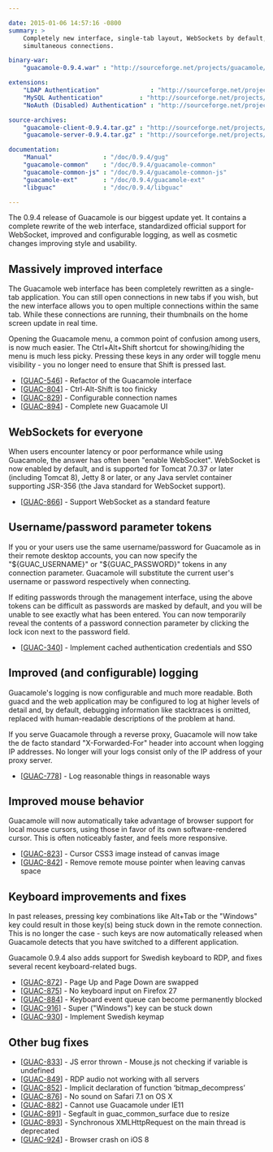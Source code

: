 ```yaml
---

date: 2015-01-06 14:57:16 -0800
summary: >
    Completely new interface, single-tab layout, WebSockets by default,
    simultaneous connections.

binary-war:
    "guacamole-0.9.4.war" : "http://sourceforge.net/projects/guacamole/files/current/binary/guacamole-0.9.4.war/download"

extensions:
    "LDAP Authentication"              : "http://sourceforge.net/projects/guacamole/files/current/extensions/guacamole-auth-ldap-0.9.4.tar.gz/download"
    "MySQL Authentication"          : "http://sourceforge.net/projects/guacamole/files/current/extensions/guacamole-auth-mysql-0.9.4.tar.gz/download"
    "NoAuth (Disabled) Authentication" : "http://sourceforge.net/projects/guacamole/files/current/extensions/guacamole-auth-noauth-0.9.4.tar.gz/download"

source-archives:
    "guacamole-client-0.9.4.tar.gz" : "http://sourceforge.net/projects/guacamole/files/current/source/guacamole-client-0.9.4.tar.gz/download"
    "guacamole-server-0.9.4.tar.gz" : "http://sourceforge.net/projects/guacamole/files/current/source/guacamole-server-0.9.4.tar.gz/download"

documentation:
    "Manual"              : "/doc/0.9.4/gug"
    "guacamole-common"    : "/doc/0.9.4/guacamole-common"
    "guacamole-common-js" : "/doc/0.9.4/guacamole-common-js"
    "guacamole-ext"       : "/doc/0.9.4/guacamole-ext"
    "libguac"             : "/doc/0.9.4/libguac"

---
```


The 0.9.4 release of Guacamole is our biggest update yet. It contains a complete rewrite of the web interface, standardized official support for WebSocket, improved and configurable logging, as well as cosmetic changes improving style and usability.
    
Massively improved interface
-----------------------------------------

The Guacamole web interface has been completely rewritten as a single-tab application. You can still open connections in new tabs if you wish, but the new interface allows you to open multiple connections within the same tab. While these connections are running, their thumbnails on the home screen update in real time.

Opening the Guacamole menu, a common point of confusion among users, is now much easier. The Ctrl+Alt+Shift shortcut for showing/hiding the menu is much less picky. Pressing these keys in any order will toggle menu visibility - you no longer need to ensure that Shift is pressed last.

* [<a href='https://glyptodon.org/jira/browse/GUAC-546'>GUAC-546</a>] - Refactor of the Guacamole interface
* [<a href='https://glyptodon.org/jira/browse/GUAC-804'>GUAC-804</a>] - Ctrl-Alt-Shift is too finicky
* [<a href='https://glyptodon.org/jira/browse/GUAC-829'>GUAC-829</a>] - Configurable connection names
* [<a href='https://glyptodon.org/jira/browse/GUAC-894'>GUAC-894</a>] - Complete new Guacamole UI

WebSockets for everyone
-------------------------------------

When users encounter latency or poor performance while using Guacamole, the answer has often been "enable WebSocket". WebSocket is now enabled by default, and is supported for Tomcat 7.0.37 or later (including Tomcat 8), Jetty 8 or later, or any Java servlet container supporting JSR-356 (the Java standard for WebSocket support).

* [<a href='https://glyptodon.org/jira/browse/GUAC-866'>GUAC-866</a>] - Support WebSocket as a standard feature
                
Username/password parameter tokens
-------------------------------------------------------

If you or your users use the same username/password for Guacamole as in their remote desktop accounts, you can now specify the "${GUAC_USERNAME}" or "${GUAC_PASSWORD}" tokens in any connection parameter. Guacamole will substitute the current user's username or password respectively when connecting.

If editing passwords through the management interface, using the above tokens can be difficult as passwords are masked by default, and you will be unable to see exactly what has been entered. You can now temporarily reveal the contents of a password connection parameter by clicking the lock icon next to the password field.

* [<a href='https://glyptodon.org/jira/browse/GUAC-340'>GUAC-340</a>] - Implement cached authentication credentials and SSO

Improved (and configurable) logging
--------------------------------------------------

Guacamole's logging is now configurable and much more readable. Both guacd and the web application may be configured to log at higher levels of detail and, by default, debugging information like stacktraces is omitted, replaced with human-readable descriptions of the problem at hand.

If you serve Guacamole through a reverse proxy, Guacamole will now take the de facto standard "X-Forwarded-For" header into account when logging IP addresses. No longer will your logs consist only of the IP address of your proxy server.

* [<a href='https://glyptodon.org/jira/browse/GUAC-778'>GUAC-778</a>] - Log reasonable things in reasonable ways

Improved mouse behavior
------------------------------------

Guacamole will now automatically take advantage of browser support for local mouse cursors, using those in favor of its own software-rendered cursor. This is often noticeably faster, and feels more responsive.

* [<a href='https://glyptodon.org/jira/browse/GUAC-823'>GUAC-823</a>] - Cursor CSS3 image instead of canvas image 
* [<a href='https://glyptodon.org/jira/browse/GUAC-842'>GUAC-842</a>] - Remove remote mouse pointer when leaving canvas space

Keyboard improvements and fixes
-------------------------------------------------

In past releases, pressing key combinations like Alt+Tab or the "Windows" key could result in those key(s) being stuck down in the remote connection. This is no longer the case - such keys are now automatically released when Guacamole detects that you have switched to a different application.

Guacamole 0.9.4 also adds support for Swedish keyboard to RDP, and fixes several recent keyboard-related bugs.

* [<a href='https://glyptodon.org/jira/browse/GUAC-872'>GUAC-872</a>] - Page Up and Page Down are swapped
* [<a href='https://glyptodon.org/jira/browse/GUAC-875'>GUAC-875</a>] - No keyboard input on Firefox 27
* [<a href='https://glyptodon.org/jira/browse/GUAC-884'>GUAC-884</a>] - Keyboard event queue can become permanently blocked
* [<a href='https://glyptodon.org/jira/browse/GUAC-916'>GUAC-916</a>] - Super ("Windows") key can be stuck down
* [<a href='https://glyptodon.org/jira/browse/GUAC-930'>GUAC-930</a>] - Implement Swedish keymap

Other bug fixes
----------------------

* [<a href='https://glyptodon.org/jira/browse/GUAC-833'>GUAC-833</a>] - JS error thrown - Mouse.js not checking if variable is undefined
* [<a href='https://glyptodon.org/jira/browse/GUAC-849'>GUAC-849</a>] - RDP audio not working with all servers
* [<a href='https://glyptodon.org/jira/browse/GUAC-852'>GUAC-852</a>] - Implicit declaration of function ‘bitmap_decompress’
* [<a href='https://glyptodon.org/jira/browse/GUAC-876'>GUAC-876</a>] - No sound on Safari 7.1 on OS X
* [<a href='https://glyptodon.org/jira/browse/GUAC-882'>GUAC-882</a>] - Cannot use Guacamole under IE11
* [<a href='https://glyptodon.org/jira/browse/GUAC-891'>GUAC-891</a>] - Segfault in guac_common_surface due to resize
* [<a href='https://glyptodon.org/jira/browse/GUAC-893'>GUAC-893</a>] - Synchronous XMLHttpRequest on the main thread is deprecated
* [<a href='https://glyptodon.org/jira/browse/GUAC-924'>GUAC-924</a>] - Browser crash on iOS 8


